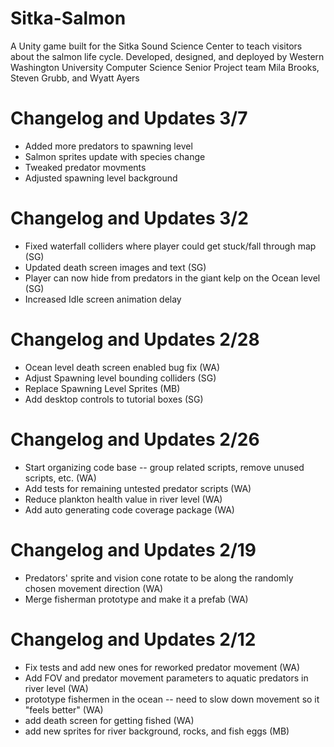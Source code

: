 # Sitka-Salmon
A Unity game built for the Sitka Sound Science Center to teach visitors about the salmon life cycle. Developed, designed, and deployed by Western Washington University Computer Science Senior Project team Mila Brooks, Steven Grubb, and Wyatt Ayers

# Changelog and Updates 3/7
* Added more predators to spawning level
* Salmon sprites update with species change
* Tweaked predator movments
* Adjusted spawning level background

# Changelog and Updates 3/2
* Fixed waterfall colliders where player could get stuck/fall through map (SG)
* Updated death screen images and text (SG)
* Player can now hide from predators in the giant kelp on the Ocean level (SG)
* Increased Idle screen animation delay


# Changelog and Updates 2/28
* Ocean level death screen enabled bug fix (WA)
* Adjust Spawning level bounding colliders (SG)
* Replace Spawning Level Sprites (MB)
* Add desktop controls to tutorial boxes (SG)

# Changelog and Updates 2/26
* Start organizing code base -- group related scripts, remove unused scripts, etc. (WA)
* Add tests for remaining untested predator scripts (WA)
* Reduce plankton health value in river level (WA)
* Add auto generating code coverage package (WA)

# Changelog and Updates 2/19
* Predators' sprite and vision cone rotate to be along the randomly chosen movement direction (WA)
* Merge fisherman prototype and make it a prefab (WA)

# Changelog and Updates 2/12
* Fix tests and add new ones for reworked predator movement (WA)
* Add FOV and predator movement parameters to aquatic predators in river level (WA)
* prototype fishermen in the ocean -- need to slow down movement so it "feels better" (WA)
* add death screen for getting fished (WA)
* add new sprites for river background, rocks, and fish eggs (MB)

